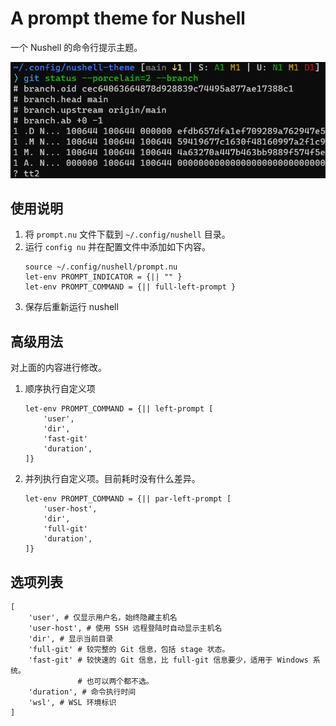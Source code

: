 # A prompt theme for Nushell
一个 Nushell 的命令行提示主题。

![](image/p.png)

## 使用说明
1. 将 `prompt.nu` 文件下载到 `~/.config/nushell` 目录。
2. 运行 `config nu` 并在配置文件中添加如下内容。
    ```nu
    source ~/.config/nushell/prompt.nu
    let-env PROMPT_INDICATOR = {|| "" }
    let-env PROMPT_COMMAND = {|| full-left-prompt }
    ```
3. 保存后重新运行 nushell

## 高级用法
对上面的内容进行修改。

1. 顺序执行自定义项
    ```nu
    let-env PROMPT_COMMAND = {|| left-prompt [
        'user',
        'dir',
        'fast-git'
        'duration',
    ]}
    ```
2. 并列执行自定义项。目前耗时没有什么差异。
    ```nu
    let-env PROMPT_COMMAND = {|| par-left-prompt [
        'user-host',
        'dir',
        'full-git'
        'duration',
    ]}
    ```

## 选项列表
```nu
[
    'user', # 仅显示用户名，始终隐藏主机名
    'user-host', # 使用 SSH 远程登陆时自动显示主机名
    'dir', # 显示当前目录
    'full-git' # 较完整的 Git 信息，包括 stage 状态。
    'fast-git' # 较快速的 Git 信息，比 full-git 信息要少，适用于 Windows 系统。
               # 也可以两个都不选。
    'duration', # 命令执行时间
    'wsl', # WSL 环境标识
]
```
